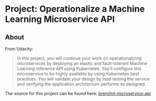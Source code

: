Project: Operationalize a Machine Learning Microservice API
===========================================================

About
-----

From Udacity:
> In this project, you will continue your work on operationalizing microservices by deploying an elastic and fault-tolerant Machine Learning inference API using Kubernetes. You’ll configure this microservice to be highly available by using Kubernetes best practices. You will validate your design by load testing the service and verifying the application architecture performs as designed.

The source for this project can be found here: [brenj/ml-microservice-api](https://github.com/brenj/ml-microservice-api)

